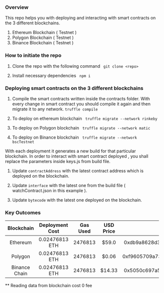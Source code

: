 ### Overview
This repo helps you with deploying and interacting with smart contracts on the 3 different blockchains.
1. Ethereum Blockchain ( Testnet )
2. Polygon Blockchain ( Testnet )
3. Binance Blockchain ( Testnet )


### How to initiate the repo

1. Clone the repo with the following command
    ``` git clone <repo>```

2. Install necessary dependencies
    ``` npm i```

### Deploying smart contracts on the 3 different blockchains

1. Compile the smart contracts written inside the contracts folder. With every change in smart contract you should compile it again and then migrate it to any network.
    ``` truffle compile ```

2. To deploy on ethereum blockchain
    ``` truffle migrate --network rinkeby```

3. To deploy on Polygon blockchain
    ``` truffle migrate --network matic```

4. To deploy on Binance blockchain
    ``` truffle migrate --network bscTestnet```

With each deployment it generates a new build for that particular blockchain. In order to interact with smart contract deployed , you shall replace the parameters inside keys.js from build file.

1. Update `contractAddress` with the latest contract address which is deployed on the blockchain.

2. Update `interface` with the latest one from the build file ( watchContract.json in this example ).

3. Update `bytecode` with the latest one deployed on the blockchain.

### Key Outcomes
| Blockchain | Deployment Cost  | Gas Used  | USD Price | Transaction Hash 
| :-----: | :-: | :-: | :-: | :-: |
| Ethereum | 0.02476813 ETH | 2476813 | $59.0 | 0xdb9a8628d3ed979e80ceaffe1009b888a2b6c3ea2febbc0868e38109bdd8b4ef
| Polygon | 0.02476813 ETH | 2476813 | $0.06 | 0xf9605709a73243fca0552d6f12640b0c596304b1015c4318fee664f7359bd797 
| Binance Chain | 0.02476813 ETH | 2476813 | $14.33 | 0x5050c697a519b34f4d3a3e24f147e0cc1f48818b4f2f746933149745dc0955ff


** Reading data from blockchain cost 0 fee